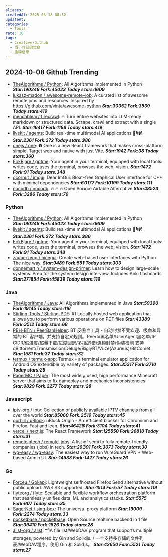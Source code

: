 ```yaml
---
aliases: 
createdAt: 2025-03-18 00:52
updateAt: 
categories:
  - Tools
rate: 10
tags:
  - Creative/Github
  - 当下时刻的觉察
  - 重磅信息
---
```

## 2024-10-08 Github Trending
- [TheAlgorithms / Python](https://github.com/TheAlgorithms/Python): All Algorithms implemented in Python ***Star:190248 Fork:45023 Today stars:1609***
- [lukasz-madon / awesome-remote-job](https://github.com/lukasz-madon/awesome-remote-job): A curated list of awesome remote jobs and resources. Inspired by <https://github.com/vinta/awesome-python> ***Star:30352 Fork:3539 Today stars:419***
- [mendableai / firecrawl](https://github.com/mendableai/firecrawl): 🔥 Turn entire websites into LLM-ready markdown or structured data. Scrape, crawl and extract with a single API. ***Star:16417 Fork:1168 Today stars:419***
- [livekit / agents](https://github.com/livekit/agents): Build real-time multimodal AI applications 🤖🎙️📹 ***Star:2361 Fork:272 Today stars:386***
- [onejs / one](https://github.com/onejs/one): ❶ One is a new React framework that makes cross-platform simple. Target web and native with just Vite. ***Star:1942 Fork:38 Today stars:360***
- [ErikBjare / gptme](https://github.com/ErikBjare/gptme): Your agent in your terminal, equipped with local tools: writes code, uses the terminal, browses the web, vision. ***Star:1472 Fork:91 Today stars:348***
- [ocornut / imgui](https://github.com/ocornut/imgui): Dear ImGui: Bloat-free Graphical User interface for C++ with minimal dependencies ***Star:60177 Fork:10199 Today stars:111***
- [nocodb / nocodb](https://github.com/nocodb/nocodb): 🔥 🔥 🔥 Open Source Airtable Alternative ***Star:48523 Fork:3286 Today stars:79***
### Python
- [TheAlgorithms / Python](https://github.com/TheAlgorithms/Python): All Algorithms implemented in Python ***Star:190248 Fork:45023 Today stars:1609***
- [livekit / agents](https://github.com/livekit/agents): Build real-time multimodal AI applications 🤖🎙️📹 ***Star:2361 Fork:272 Today stars:386***
- [ErikBjare / gptme](https://github.com/ErikBjare/gptme): Your agent in your terminal, equipped with local tools: writes code, uses the terminal, browses the web, vision. ***Star:1472 Fork:91 Today stars:348***
- [zauberzeug / nicegui](https://github.com/zauberzeug/nicegui): Create web-based user interfaces with Python. The nice way. ***Star:9489 Fork:551 Today stars:303***
- [donnemartin / system-design-primer](https://github.com/donnemartin/system-design-primer): Learn how to design large-scale systems. Prep for the system design interview. Includes Anki flashcards. ***Star:271854 Fork:45839 Today stars:116***
### Java
- [TheAlgorithms / Java](https://github.com/TheAlgorithms/Java): All Algorithms implemented in Java ***Star:59390 Fork:19145 Today stars:116***
- [Stirling-Tools / Stirling-PDF](https://github.com/Stirling-Tools/Stirling-PDF): #1 Locally hosted web application that allows you to perform various operations on PDF files ***Star:43389 Fork:3512 Today stars:68***
- [PBH-BTN / PeerBanHelper](https://github.com/PBH-BTN/PeerBanHelper): BT 反吸血工具 - 自动封禁不受欢迎、吸血和异常的 BT 客户端，并支持自定义规则。PeerId黑名单/UserAgent黑名单/IP CIDR/假进度/超量下载/进度回退/多播追猎/连锁封禁/伪装检测 支持 qBittorrent/Transmission/Deluge/BiglyBT/Vuze(Azureus)/BitComet ***Star:1581 Fork:37 Today stars:32***
- [termux / termux-app](https://github.com/termux/termux-app): Termux - a terminal emulator application for Android OS extendible by variety of packages. ***Star:35317 Fork:3710 Today stars:29***
- [PaperMC / Paper](https://github.com/PaperMC/Paper): The most widely used, high performance Minecraft server that aims to fix gameplay and mechanics inconsistencies ***Star:9829 Fork:2277 Today stars:28***
### Javascript
- [iptv-org / iptv](https://github.com/iptv-org/iptv): Collection of publicly available IPTV channels from all over the world ***Star:85060 Fork:2519 Today stars:45***
- [gorhill / uBlock](https://github.com/gorhill/uBlock): uBlock Origin - An efficient blocker for Chromium and Firefox. Fast and lean. ***Star:46428 Fork:3104 Today stars:41***
- [vercel / next.js](https://github.com/vercel/next.js): The React Framework ***Star:125550 Fork:26818 Today stars:31***
- [remoteintech / remote-jobs](https://github.com/remoteintech/remote-jobs): A list of semi to fully remote-friendly companies (jobs) in tech. ***Star:29391 Fork:3073 Today stars:30***
- [wg-easy / wg-easy](https://github.com/wg-easy/wg-easy): The easiest way to run WireGuard VPN + Web-based Admin UI. ***Star:14533 Fork:1427 Today stars:26***
### Go
- [Forceu / Gokapi](https://github.com/Forceu/Gokapi): Lightweight selfhosted Firefox Send alternative without public upload. AWS S3 supported. ***Star:1514 Fork:57 Today stars:119***
- [flyteorg / flyte](https://github.com/flyteorg/flyte): Scalable and flexible workflow orchestration platform that seamlessly unifies data, ML and analytics stacks. ***Star:5575 Fork:607 Today stars:35***
- [SagerNet / sing-box](https://github.com/SagerNet/sing-box): The universal proxy platform ***Star:19009 Fork:2274 Today stars:33***
- [pocketbase / pocketbase](https://github.com/pocketbase/pocketbase): Open Source realtime backend in 1 file ***Star:39410 Fork:1826 Today stars:28***
- [alist-org / alist](https://github.com/alist-org/alist): 🗂️A file list/WebDAV program that supports multiple storages, powered by Gin and Solidjs. / 一个支持多存储的文件列表/WebDAV程序，使用 Gin 和 Solidjs。 ***Star:42650 Fork:5521 Today stars:27***

